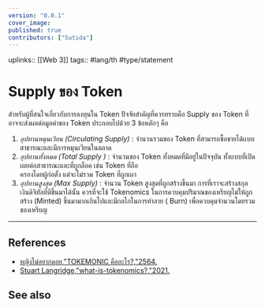 ```yaml
---
version: "0.0.1"
cover_image:
published: true
contributors: ["Sutida"]
---
```

uplinks:: [[Web 3]]
tags:: #lang/th #type/statement

# Supply ของ Token
สำหรับผู้ที่สนใจเกี่ยวกับการลงทุนใน Token ปัจจัยสำคัญที่ควรทราบคือ Supply ของ Token ที่อาจจะส่งผลต่อมูลค่าของ Token ประกอบไปด้วย 3 ข้อหลักๆ คือ
1. *อุปทานหมุนเวียน (Circulating Supply)* : จำนวนรวมของ Token ที่สามารถซื้อขายได้เเบบสาธารณะและมีการหมุนเวียนในตลาด
2. *อุปทานทั้งหมด (Total Supply )* : จำนวนของ Token ทั้งหมดที่มีอยู่ในปัจจุบัน ทั้งเเบบที่เปิดเผยต่อสาธารณะและที่ถูกล็อค เช่น Token ที่ถือ  
    ครองโดยผู้ก่อตั้ง แต่จะไม่รวม Token ที่ถูกเผา    
3. *อุปทานสูงสุด (Max Supply)* : จำนวน Token สูงสุดที่ถูกสร้างขึ้นมา
การที่เราจะสร้างสกุลเงินดิจิทัลที่ดีขึ้นมาได้นั้น ควรที่จะใช้ Tokenomics ในการควบคุมปริมาณของเหรียญไม่ให้ถูกสร้าง (Minted) ขึ้นมามากเกินไปและมีกลไกในการทำลาย ( Burn) เพื่อควบคุมจำนวนโดยรวมของเหรียญ

---
## References
- [หญิงไม่อยากดอย,"TOKEMONIC คืออะไร?,"2564.](https://csisociety.com/tokemonic/)
- [Stuart Langridge,"what-is-tokenomics?,"2021.](https://coinmarketcap.com/alexandria/article/what-is-tokenomics?fbclid=IwAR0T9kPgOMCssTn4zlWVx_yu0HpY56OlJ9uvCqdR51EpbD66q6W5iK9kAX8)
## See also